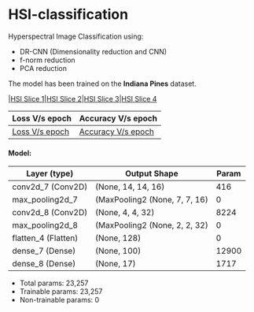 # HSI-classification
Hyperspectral Image Classification using:
- DR-CNN (Dimensionality reduction and CNN)
- f-norm reduction
- PCA reduction

The model has been trained on the __Indiana Pines__ dataset.

|[HSI Slice 1](assets/images/img1.png)|[HSI Slice 2](assets/images/img2.png)|[HSI Slice 3](assets/images/img3.png)|[HSI Slice 4](assets/images/img4.png)

|Loss V/s epoch|Accuracy V/s epoch|
|--------------|------------------|
|[Loss V/s epoch](assets/images/res1.png)|[Accuracy V/s epoch](assets/images/res2.png)|

#### Model:
|Layer (type)|Output Shape|Param|   
|----------------------|----------------------------|----------------|
|conv2d_7 (Conv2D)|(None, 14, 14, 16)|416|       
|max_pooling2d_7|(MaxPooling2 (None, 7, 7, 16)|0|         
|conv2d_8 (Conv2D)|(None, 4, 4, 32)|8224|      
|max_pooling2d_8|(MaxPooling2 (None, 2, 2, 32)|0|         
|flatten_4 (Flatten)|(None, 128)|0|         
|dense_7 (Dense)|(None, 100)|12900|     
|dense_8 (Dense)|(None, 17)|1717|      

- Total params: 23,257
- Trainable params: 23,257
- Non-trainable params: 0

